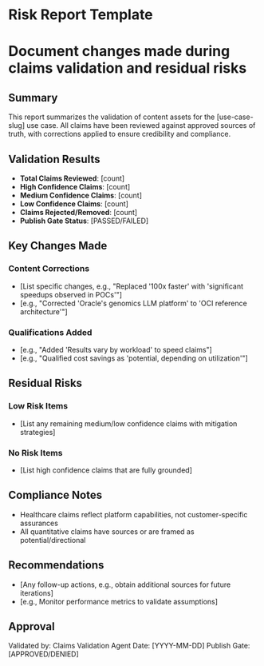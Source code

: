 # Risk Report Template
# Document changes made during claims validation and residual risks

## Summary
This report summarizes the validation of content assets for the [use-case-slug] use case. All claims have been reviewed against approved sources of truth, with corrections applied to ensure credibility and compliance.

## Validation Results
- **Total Claims Reviewed**: [count]
- **High Confidence Claims**: [count]
- **Medium Confidence Claims**: [count]
- **Low Confidence Claims**: [count]
- **Claims Rejected/Removed**: [count]
- **Publish Gate Status**: [PASSED/FAILED]

## Key Changes Made
### Content Corrections
- [List specific changes, e.g., "Replaced '100x faster' with 'significant speedups observed in POCs'"]
- [e.g., "Corrected 'Oracle's genomics LLM platform' to 'OCI reference architecture'"]

### Qualifications Added
- [e.g., "Added 'Results vary by workload' to speed claims"]
- [e.g., "Qualified cost savings as 'potential, depending on utilization'"]

## Residual Risks
### Low Risk Items
- [List any remaining medium/low confidence claims with mitigation strategies]

### No Risk Items
- [List high confidence claims that are fully grounded]

## Compliance Notes
- Healthcare claims reflect platform capabilities, not customer-specific assurances
- All quantitative claims have sources or are framed as potential/directional

## Recommendations
- [Any follow-up actions, e.g., obtain additional sources for future iterations]
- [e.g., Monitor performance metrics to validate assumptions]

## Approval
Validated by: Claims Validation Agent
Date: [YYYY-MM-DD]
Publish Gate: [APPROVED/DENIED]

